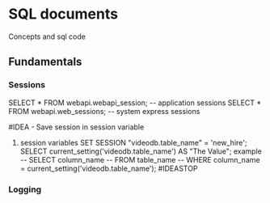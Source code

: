 # SQL documents

Concepts and sql code

## Fundamentals

### Sessions

SELECT * FROM webapi.webapi_session; -- application sessions
SELECT * FROM webapi.web_sessions; -- system express sessions

#IDEA - Save session in session variable
1. session variables
SET SESSION "videodb.table_name" = 'new_hire';
SELECT current_setting('videodb.table_name') AS "The Value";
example
-- SELECT column_name
-- FROM   table_name
-- WHERE  column_name = current_setting('videodb.table_name');
#IDEASTOP

### Logging